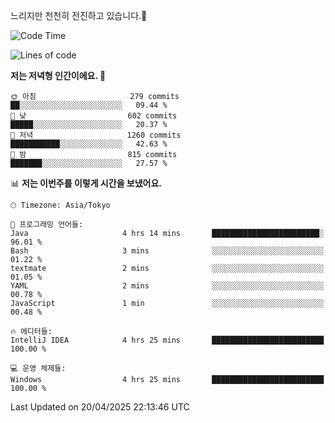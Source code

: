 느리지만 천천히 전진하고 있습니다.🐢

<!--START_SECTION:waka-->
![Code Time](http://img.shields.io/badge/Code%20Time-1%2C576%20hrs%207%20mins-blue)

![Lines of code](https://img.shields.io/badge/%EC%A0%80%EB%8A%94%20%EC%97%AC%ED%83%9C%EA%B9%8C%EC%A7%80%20-918.0%20thousand%20%EC%A4%84%EC%9D%98%20%EC%BD%94%EB%93%9C%EB%A5%BC%20%EC%9E%91%EC%84%B1%ED%96%88%EC%96%B4%EC%9A%94.-blue)

**저는 저녁형 인간이에요. 🦉** 

```text
🌞 아침                     279 commits         ██░░░░░░░░░░░░░░░░░░░░░░░   09.44 % 
🌆 낮　                     602 commits         █████░░░░░░░░░░░░░░░░░░░░   20.37 % 
🌃 저녁                     1260 commits        ███████████░░░░░░░░░░░░░░   42.63 % 
🌙 밤　                     815 commits         ███████░░░░░░░░░░░░░░░░░░   27.57 % 
```


📊 **저는 이번주를 이렇게 시간을 보냈어요.** 

```text
🕑︎ Timezone: Asia/Tokyo

💬 프로그래밍 언어들: 
Java                     4 hrs 14 mins       ████████████████████████░   96.01 % 
Bash                     3 mins              ░░░░░░░░░░░░░░░░░░░░░░░░░   01.22 % 
textmate                 2 mins              ░░░░░░░░░░░░░░░░░░░░░░░░░   01.05 % 
YAML                     2 mins              ░░░░░░░░░░░░░░░░░░░░░░░░░   00.78 % 
JavaScript               1 min               ░░░░░░░░░░░░░░░░░░░░░░░░░   00.48 % 

🔥 에디터들: 
IntelliJ IDEA            4 hrs 25 mins       █████████████████████████   100.00 % 

💻 운영 체제들: 
Windows                  4 hrs 25 mins       █████████████████████████   100.00 % 
```


 Last Updated on 20/04/2025 22:13:46 UTC
<!--END_SECTION:waka-->
